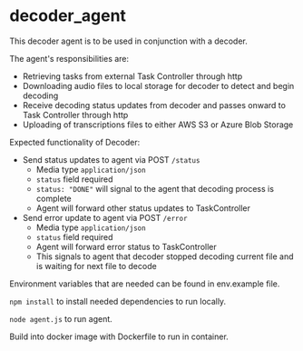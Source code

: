 # decoder_agent

This decoder agent is to be used in conjunction with a decoder.

The agent's responsibilities are:
* Retrieving tasks from external Task Controller through http
* Downloading audio files to local storage for decoder to detect and begin decoding
* Receive decoding status updates from decoder and passes onward to Task Controller through http
* Uploading of transcriptions files to either AWS S3 or Azure Blob Storage

Expected functionality of Decoder:
* Send status updates to agent via POST `/status`
    * Media type `application/json`
    * `status` field required
    * `status: "DONE"` will signal to the agent that decoding process is complete
    * Agent will forward other status updates to TaskController
* Send error update to agent via POST `/error`
    * Media type `application/json`
    * `status` field required
    * Agent will forward error status to TaskController
    * This signals to agent that decoder stopped decoding current file and is waiting for next file to decode

Environment variables that are needed can be found in env.example file.

`npm install` to install needed dependencies to run locally.

`node agent.js` to run agent.

Build into docker image with Dockerfile to run in container.
